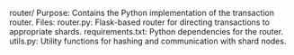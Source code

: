 router/
Purpose: Contains the Python implementation of the transaction router.
Files:
router.py: Flask-based router for directing transactions to appropriate shards.
requirements.txt: Python dependencies for the router.
utils.py: Utility functions for hashing and communication with shard nodes.